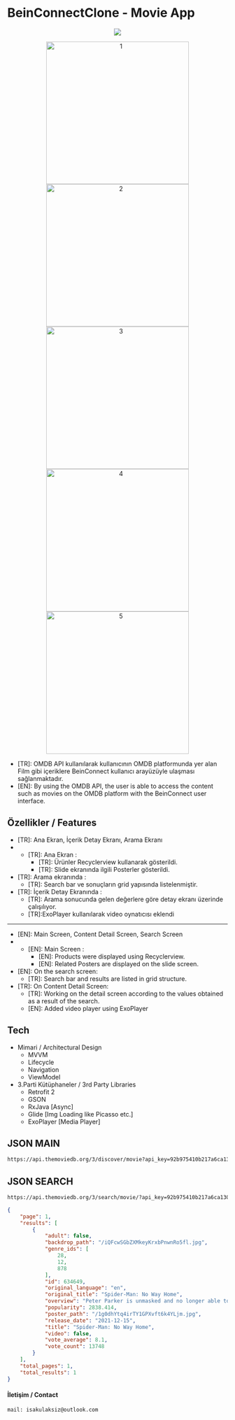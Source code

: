 # BeinConnectClone - Movie App
<p align="center">
 <img src="https://play-lh.googleusercontent.com/ojJC2ML7PlN29TPWreEtJOqmKBktv43ZBo9y399K17TvdujxgoI20jxTFE9xla-_lto">
</p>
<p align="center">
<img width="326" alt="1" src="https://user-images.githubusercontent.com/26628508/175878520-0974d880-c1f4-4e8e-92ba-723af38df33b.png">
<img width="326" alt="2" src="https://user-images.githubusercontent.com/26628508/175878703-dc9ff61f-e502-485d-93e6-e0dda13bcdf2.png">
<img width="326" alt="3" src="https://user-images.githubusercontent.com/26628508/175878793-7c9a2f68-c7aa-4143-9aa5-fb1fcbaf10c6.png">
<img width="326" alt="4" src="https://user-images.githubusercontent.com/26628508/175878857-5016d737-cde3-4adf-a125-47b1c9e892b6.png">
<img width="326" alt="5" src="https://user-images.githubusercontent.com/26628508/175878928-b8fc9d28-7db1-4853-82e5-a98d76482332.png">
</p>

- [TR]: OMDB API kullanılarak kullanıcının OMDB platformunda yer alan Film gibi içeriklere BeinConnect kullanıcı arayüzüyle ulaşması sağlanmaktadır.
- [EN]: By using the OMDB API, the user is able to access the content such as movies on the OMDB platform with the BeinConnect user interface.


## Özellikler / Features

- [TR]: Ana Ekran, İçerik Detay Ekranı, Arama Ekranı
- - [TR]: Ana Ekran :
    - [TR]: Ürünler Recyclerview kullanarak gösterildi.
    - [TR]: Slide ekranında ilgili Posterler gösterildi.
- [TR]: Arama ekranında :
    - [TR]: Search bar ve sonuçların grid yapısında listelenmiştir.
- [TR]: İçerik Detay Ekranında :
    - [TR]: Arama sonucunda gelen değerlere göre detay ekranı üzerinde çalışılıyor.
    - [TR]:ExoPlayer kullanılarak video oynatıcısı eklendi

------
- [EN]: Main Screen, Content Detail Screen, Search Screen
- - [EN]: Main Screen :
    - [EN]: Products were displayed using Recyclerview.
    - [EN]: Related Posters are displayed on the slide screen.
- [EN]: On the search screen:
    - [TR]: Search bar and results are listed in grid structure.
- [TR]: On Content Detail Screen:
    - [TR]: Working on the detail screen according to the values obtained as a result of the search.
    - [EN]: Added video player using ExoPlayer

## Tech
* Mimari / Architectural Design
    - MVVM
    - Lifecycle
    - Navigation
    - ViewModel
* 3.Parti Kütüphaneler / 3rd Party Libraries
    - Retrofit 2
    - GSON
    - RxJava [Async]
    - Glide [Img Loading like Picasso etc.]
    - ExoPlayer [Media Player]


## JSON MAIN
```sh
https://api.themoviedb.org/3/discover/movie?api_key=92b975410b217a6ca13099b35bf4be46&page=1
```

## JSON SEARCH
```sh
https://api.themoviedb.org/3/search/movie/?api_key=92b975410b217a6ca13099b35bf4be46&query=spider man no way home
```
```json
{
	"page": 1,
	"results": [
		{
			"adult": false,
			"backdrop_path": "/iQFcwSGbZXMkeyKrxbPnwnRo5fl.jpg",
			"genre_ids": [
				28,
				12,
				878
			],
			"id": 634649,
			"original_language": "en",
			"original_title": "Spider-Man: No Way Home",
			"overview": "Peter Parker is unmasked and no longer able to separate his normal life from the high-stakes of being a super-hero. When he asks for help from Doctor Strange the stakes become even more dangerous, forcing him to discover what it truly means to be Spider-Man.",
			"popularity": 2838.414,
			"poster_path": "/1g0dhYtq4irTY1GPXvft6k4YLjm.jpg",
			"release_date": "2021-12-15",
			"title": "Spider-Man: No Way Home",
			"video": false,
			"vote_average": 8.1,
			"vote_count": 13748
		}
	],
	"total_pages": 1,
	"total_results": 1
}
```


#### İletişim / Contact

```sh
mail: isakulaksiz@outlook.com
```
